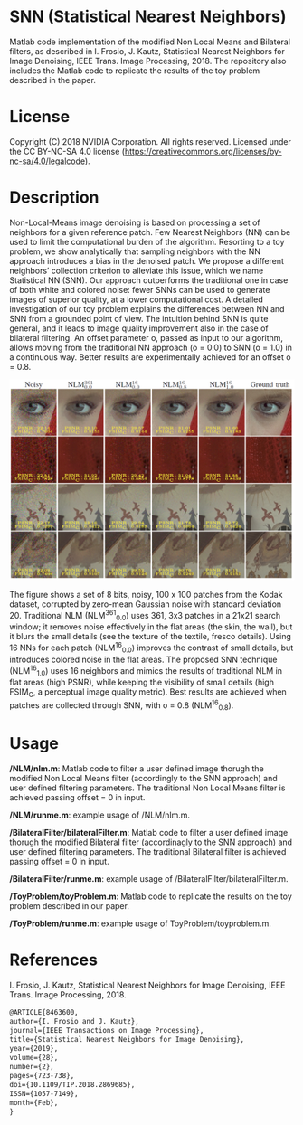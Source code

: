 # SNN (Statistical Nearest Neighbors)

Matlab code implementation of the modified Non Local Means and Bilateral filters, as described in I. Frosio, J. Kautz, Statistical Nearest Neighbors for Image Denoising, IEEE Trans. Image Processing, 2018. The repository also includes the Matlab code to replicate the results of the toy problem described in the paper.

# License

Copyright (C) 2018 NVIDIA Corporation.  All rights reserved.
Licensed under the CC BY-NC-SA 4.0 license (https://creativecommons.org/licenses/by-nc-sa/4.0/legalcode). 

# Description

Non-Local-Means image denoising is based on processing a set of neighbors for a given reference patch. Few Nearest Neighbors (NN) can be used to limit the computational burden of the algorithm. Resorting to a toy problem, we show analytically that sampling neighbors with the NN approach introduces a bias in the denoised patch. We propose a different neighbors’ collection criterion to alleviate this issue, which we name Statistical NN (SNN). Our approach outperforms the traditional one in case of both white and colored noise: fewer SNNs can be used to generate images of superior quality, at a lower computational cost. A detailed investigation of our toy problem explains the differences between NN and SNN from a grounded point of view. The intuition behind SNN is quite general, and it leads to image quality improvement also in the case of bilateral filtering. An offset parameter o, passed as input to our algorithm, allows moving from the traditional NN approach (o = 0.0) to SNN (o = 1.0) in a continuous way. Better results are experimentally achieved for an offset o = 0.8.

![ResultsFigure](Figures/Example.png)

The figure shows a set of 8 bits, noisy, 100 x 100 patches from the Kodak dataset, corrupted by zero-mean Gaussian noise with standard deviation 20. Traditional NLM (NLM<sup>361</sup><sub>0.0</sub>) uses 361, 3x3 patches in a 21x21 search window; it removes noise effectively in the flat areas (the skin, the wall), but it blurs the small details (see the texture of the textile, fresco details). Using 16 NNs for each patch (NLM<sup>16</sup><sub>0.0</sub>) improves the contrast of small details, but introduces colored noise in the flat areas. The proposed SNN technique (NLM<sup>16</sup><sub>1.0</sub>) uses 16 neighbors and mimics the results of traditional NLM in flat areas (high PSNR), while keeping the visibility of small details (high FSIM<sub>C</sub>, a perceptual image quality metric). Best results are achieved when patches are collected through SNN, with o = 0.8 (NLM<sup>16</sup><sub>0.8</sub>).

# Usage

**/NLM/nlm.m**: Matlab code to filter a user defined image thorugh the modified Non Local Means filter (accordingly to the SNN approach) and user defined filtering parameters. The traditional Non Local Means filter is achieved passing offset = 0 in input.

**/NLM/runme.m**: example usage of /NLM/nlm.m.

**/BilateralFilter/bilateralFilter.m**: Matlab code to filter a user defined image thorugh the modified Bilateral filter (accordinagly to the SNN approach) and user defined filtering parameters. The traditional Bilateral filter is achieved passing offset = 0 in input.

**/BilateralFilter/runme.m**: example usage of /BilateralFilter/bilateralFilter.m.

**/ToyProblem/toyProblem.m**: Matlab code to replicate the results on the toy problem described in our paper.

**/ToyProblem/runme.m**: example usage of ToyProblem/toyproblem.m.

# References

I. Frosio, J. Kautz, Statistical Nearest Neighbors for Image Denoising, IEEE Trans. Image Processing, 2018.
```
@ARTICLE{8463600, 
author={I. Frosio and J. Kautz}, 
journal={IEEE Transactions on Image Processing}, 
title={Statistical Nearest Neighbors for Image Denoising}, 
year={2019}, 
volume={28}, 
number={2}, 
pages={723-738}, 
doi={10.1109/TIP.2018.2869685}, 
ISSN={1057-7149}, 
month={Feb},
}
```
